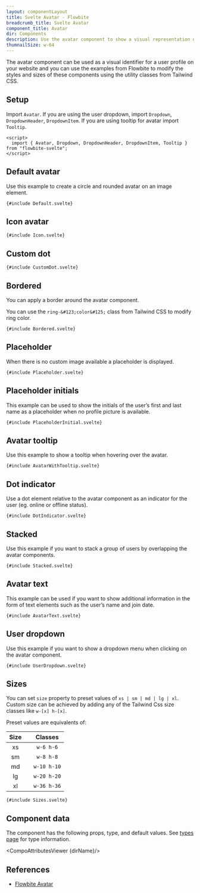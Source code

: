 ```yaml
---
layout: componentLayout
title: Svelte Avatar - Flowbite
breadcrumb_title: Svelte Avatar
component_title: Avatar
dir: Components
description: Use the avatar component to show a visual representation of a user profile using an image element or SVG object based on multiple styles and sizes
thumnailSize: w-64
---
```


<script>
  import { CompoAttributesViewer, GitHubCompoLinks, toKebabCase } from '../../utils'
  import { P, A } from 'flowbite-svelte'
  const dirName = toKebabCase(component_title)
</script>

The avatar component can be used as a visual identifier for a user profile on your website and you can use the examples from Flowbite to modify the styles and sizes of these components using the utility classes from Tailwind CSS.

## Setup

Import `Avatar`. If you are using the user dropdown, import `Dropdown`, `DropdownHeader`, `DropdownItem`. If you are using tooltip for avatar import `Tooltip`.

```svelte example hideOutput
<script>
  import { Avatar, Dropdown, DropdownHeader, DropdownItem, Tooltip } from "flowbite-svelte";
</script>
```

## Default avatar

Use this example to create a circle and rounded avatar on an image element.

```svelte example class="flex justify-center gap-4" hideScript hideResponsiveButtons
{#include Default.svelte}
```

## Icon avatar

```svelte example class="flex justify-center" hideResponsiveButtons
{#include Icon.svelte}
```

## Custom dot

```svelte example class="flex justify-center" hideResponsiveButtons
{#include CustomDot.svelte}
```

## Bordered

You can apply a border around the avatar component.

You can use the `ring-&#123;color&#125;` class from Tailwind CSS to modify ring color.

```svelte example class="flex justify-center gap-4" hideScript hideResponsiveButtons
{#include Bordered.svelte}
```

## Placeholder

When there is no custom image available a placeholder is displayed.

```svelte example class="flex justify-center gap-4" hideScript hideResponsiveButtons
{#include Placeholder.svelte}
```

## Placeholder initials

This example can be used to show the initials of the user’s first and last name as a placeholder when no profile picture is available.

```svelte example class="flex justify-center gap-4" hideScript hideResponsiveButtons
{#include PlaceholderInitial.svelte}
```

## Avatar tooltip

Use this example to show a tooltip when hovering over the avatar.

```svelte example class="flex justify-center gap-4" hideResponsiveButtons
{#include AvatarWithTooltip.svelte}
```

## Dot indicator

Use a dot element relative to the avatar component as an indicator for the user (eg. online or offline status).

```svelte example class="flex justify-center gap-4" hideResponsiveButtons
{#include DotIndicator.svelte}
```

## Stacked

Use this example if you want to stack a group of users by overlapping the avatar components.

```svelte example class="flex flex-col justify-center gap-4" hideScript hideResponsiveButtons
{#include Stacked.svelte}
```

## Avatar text

This example can be used if you want to show additional information in the form of text elements such as the user’s name and join date.

```svelte example class="flex justify-center gap-4" hideScript hideResponsiveButtons
{#include AvatarText.svelte}
```

## User dropdown

Use this example if you want to show a dropdown menu when clicking on the avatar component.

```svelte example class="flex justify-center h-96" hideResponsiveButtons
{#include UserDropdown.svelte}
```

## Sizes

You can set `size` property to preset values of `xs | sm | md | lg | xl`. Custom size can be achieved by adding any of the Tailwind Css size classes like `w-[x] h-[x]`.

Preset values are equivalents of:

| Size |     |   Classes   |
| :--: | --- | :---------: |
|  xs  |     |  `w-6 h-6`  |
|  sm  |     |  `w-8 h-8`  |
|  md  |     | `w-10 h-10` |
|  lg  |     | `w-20 h-20` |
|  xl  |     | `w-36 h-36` |

```svelte example class="flex flex-col gap-4" hideScript hideResponsiveButtons
{#include Sizes.svelte}
```

## Component data

The component has the following props, type, and default values. See [types page](/docs/pages/typescript) for type information.

<CompoAttributesViewer {dirName}/>

## References

- [Flowbite Avatar](https://flowbite.com/docs/components/avatar/)

<GitHubCompoLinks />
